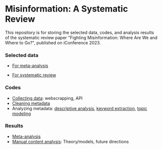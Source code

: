 # Misinformation: A Systematic Review
 
This repository is for storing the selected data, codes, and analysis results of the systematic review paper "Fighting Misinformation: Where Are We and Where to Go?", published on iConference 2023.

### Selected data
- [For meta-analysis](https://github.com/HuyenNguyenHelen/Misinformation-Systematic-Review/blob/main/Selected%20data/selected-data_automatic-analysis.csv)

- [For systematic review](https://github.com/HuyenNguyenHelen/Misinformation-Systematic-Review/blob/main/Selected%20data/selected_LIS_data_relevancy.xlsx) 

### Codes
- [Collecting data](https://github.com/HuyenNguyenHelen/Misinformation-Systematic-Review/tree/main/Data%20collection): webscrapping, API
- [Cleaning metadata](https://github.com/HuyenNguyenHelen/Misinformation-Systematic-Review/tree/main/Data%20preprocessing)
- Analyzing metadata: [descriptive analysis](https://github.com/HuyenNguyenHelen/Misinformation-Systematic-Review/tree/main/Data%20analysis/Descriptive%20analysis), [keyword extraction](https://github.com/HuyenNguyenHelen/Misinformation-Systematic-Review/blob/main/Data%20analysis/Content%20analysis/keyword_extracting.py), [topic modeling](https://github.com/HuyenNguyenHelen/Misinformation-Systematic-Review/blob/main/Data%20analysis/Content%20analysis/topic_modeling.py)

### Results
- [Meta-analysis](https://github.com/HuyenNguyenHelen/Misinformation-Systematic-Review/tree/main/Results/automatic)
- [Manual content analysis](https://github.com/HuyenNguyenHelen/Misinformation-Systematic-Review/tree/main/Results/manual): Theory/models, future directions

